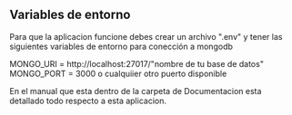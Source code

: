 

## Variables de entorno
Para que la aplicacion funcione debes crear un archivo ".env" y tener las siguientes variables de entorno para conección a mongodb 

MONGO_URI = http://localhost:27017/"nombre de tu base de datos"
MONGO_PORT = 3000 o cualquiier otro puerto disponible

En el manual que esta dentro de la carpeta de Documentacion esta detallado todo respecto a esta aplicacion.